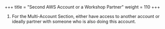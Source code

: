 +++
title = "Second AWS Account or a Workshop Partner"
weight = 110
+++

1. For the Multi-Account Section, either have access to another account or ideally partner with someone who is also doing this account.

